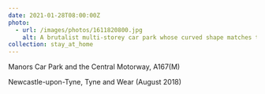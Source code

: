 ```yaml
---
date: 2021-01-28T08:00:00Z
photo:
  - url: /images/photos/1611820800.jpg
    alt: A brutalist multi-storey car park whose curved shape matches that of the skip road directly in front of it.
collection: stay_at_home
---
```

Manors Car Park and the Central Motorway, A167(M)

Newcastle-upon-Tyne, Tyne and Wear (August 2018)
